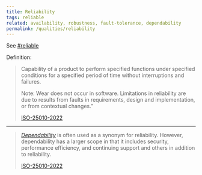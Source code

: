 ```yaml
---
title: Reliability
tags: reliable
related: availability, robustness, fault-tolerance, dependability
permalink: /qualities/reliability
---
```


See [#reliable](/tag-reliable)

Definition:

>Capability of a product to perform specified functions under specified conditions for a specified period of time without interruptions and failures.
>
>Note: Wear does not occur in software. Limitations in reliability are due to results from faults in requirements, design and implementation, or from contextual changes.”
>
>[ISO-25010-2022](/references/#iso-25010-2022)

<hr class="with-no-margin"/>

>[_Dependability_](/qualities/dependability) is often used as a synonym for reliability. However, dependability has a larger scope in that it includes security, performance efficiency, and continuing support and others in addition to reliability.
>
>[ISO-25010-2022](/references/#iso-25010-2022)


